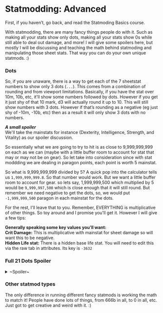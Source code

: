 # Statmodding: Advanced
First, if you haven’t, go back, and read the Statmoding Basics course.  

With statmodding, there are many fancy things people do with it. Such as making all your stats show only dots, making all your stats show 0s while still able to deal out damage, and more! I will give some spoilers here, but mostly I will be discussing and teaching the math behind statmoding and manipulating those sheet stats. That way you can do your own unique statmods. :)

### Dots
So, if you are unaware, there is a way to get each of the 7 sheetstat numbers to show only 3 dots (`...`). This comes from a combination of rounding and from viewport limitations. Basically, if you have the stat over 10m, 10b, etc, it'll show some numbers followed by dots. However if you get it just shy of that 10 mark, d3 will actually round it up to 10. This will still show numbers with 3 dots. However if that’s rounding as a negative (eg just shy of -10m, -10b, etc) then as a result it will only show 3 dots with no numbers.

_**A small spoiler**_  
We'll take the mainstats for instance (Dexterity, Intelligence, Strength, and Vitality) as our spoiler discussion.    

So essentially what we are going to try to hit is as close to 9,999,999,999 on each as we can (maybe with a little buffer room to account for stat that may or may not be on gear). So let take into consideration since with stat moddding we are dealing in paragon points, each point is worth 5 mainstat.   

So what is 9,999,999,999 divided by 5? A quick pop into the calculator tells us `1,999,999,999.8`. So that number would work. But we want a little buffer room to account for gear. so lets say, 1,999,999,500 which multiplied by 5 would be `9,999,997,500` which is close enough that it will still round. But remember we need negative to get the dots, so, we would put `-1,999,999,500` paragon in each mainstat for the dots.

For the rest, I'll leave that to you. Remember, EVERYTHING is multiplicative of other things. So toy around and I promise you'll get it. However I will give a few tips:  

**Generally speaking some key values you'll want:**  
**Crit Damage:** This is multiplicative with mainstat for sheet damage so will want this to be negative.  
**Hidden Life stat:** There is a hidden base life stat. You will need to edit this via the raw tab in attributes. Its key is `-3632`  

### Full 21 Dots Spoiler
<details>
  <summary>~Spoiler~</summary>
  <p>  
    
  **The numbers may be slightly different on different systems, but heres the general numbers for 21 dots.**  
  * **Int, Dex, Str, Vit:**   `-1,999,999,500`  
  * **Resist All:**           `225,000,000` (May need to be altered slightly based on system)  
  * **Life Percent:**         `-2,147,483,647`  
  * **Life Regen:**           `0`  
  * **Life Per Hit:**         `-2,147,483,647`  
  * **Armor:**                `-200` (May be different if you are wearing gear, so, just do the math if you are)  
  * **Crit Chance:**          `2,147,483,647`  
  * **Crit Damage:**          `-2,147,483,647` (May change depending on gear an system)  
  </p>
</details>


### Other statmod types
The only difference in running different fancy statmods is working the math to match it! People have done lots of things, from 666b in all, to 0 in all, etc. Just got to get creative and weird with it. :)
